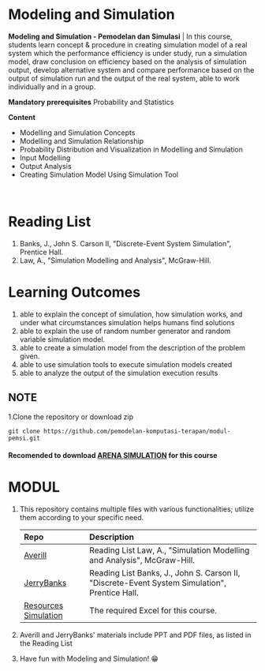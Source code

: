 # Modeling and Simulation

**Modeling and Simulation - Pemodelan dan Simulasi** | In this course, students learn concept & procedure in creating simulation model of a real system which the performance efficiency is under study, run a simulation model, draw conclusion on efficiency based on the analysis of simulation output, develop alternative system and compare performance based on the output of simulation run and the output of the real system, able to work individually and in a group. 
<br>

**Mandatory prerequisites** Probability and Statistics 


**Content**
- Modelling and Simulation Concepts  
- Modelling and Simulation Relationship  
- Probability Distribution and Visualization in Modelling and Simulation  
- Input Modelling  
- Output Analysis  
- Creating Simulation Model Using Simulation Tool  

<br>


# Reading List
1. Banks, J., John S. Carson II, "Discrete-Event System Simulation", Prentice Hall.
2. Law, A., "Simulation Modelling and Analysis", McGraw-Hill.


# Learning Outcomes 
1. able to explain the concept of simulation, how simulation works, and under what circumstances simulation helps humans find solutions 
2. able to explain the use of random number generator and random variable simulation model.
3. able to create a simulation model from the description of the problem given. 
4. able to use simulation tools to execute simulation models created
5. able to analyze the output of the simulation execution results

## NOTE 
1.Clone the repository or download zip <br>
```
git clone https://github.com/pemodelan-komputasi-terapan/modul-pemsi.git
```
#### Recomended to download [ARENA SIMULATION](https://info.arenasimulation.com/v16-esd-0)  for this course


# MODUL

1. This repository contains multiple files with various functionalities; utilize them according to your specific need.

    | Repo | Description |
    | :------- | :------- |
    | [Averill](https://github.com/pemodelan-komputasi-terapan/modul-pemsi/tree/main/Averill) | Reading List Law, A., "Simulation Modelling and Analysis", McGraw-Hill. |
    | [JerryBanks](https://github.com/pemodelan-komputasi-terapan/modul-pemsi/tree/main/JerryBanks) | Reading List Banks, J., John S. Carson II, "Discrete-Event System Simulation", Prentice Hall. |
    | [Resources Simulation](https://github.com/pemodelan-komputasi-terapan/modul-pemsi/tree/main/Resources%20Simulation) | The required Excel for this course. |

2. Averill and JerryBanks' materials include PPT and PDF files, as listed in the Reading List
3. Have fun with Modeling and Simulation! 😁